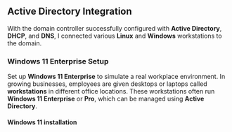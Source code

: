 ## Active Directory Integration

With the domain controller successfully configured with **Active Directory**, **DHCP**, and **DNS**, I connected various **Linux** and **Windows** workstations to the domain.

### Windows 11 Enterprise Setup

Set up **Windows 11 Enterprise** to simulate a real workplace environment. In growing businesses, employees are given desktops or laptops called **workstations** in different office locations. These workstations often run **Windows 11 Enterprise** or **Pro**, which can be managed using **Active Directory**.

#### Windows 11 installation

